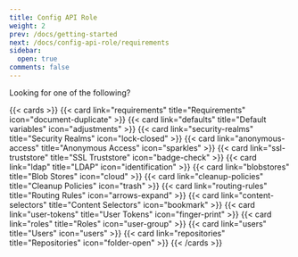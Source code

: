 ```yaml
---
title: Config API Role
weight: 2
prev: /docs/getting-started
next: /docs/config-api-role/requirements
sidebar:
  open: true
comments: false
---
```


Looking for one of the following?

<!--more-->

{{< cards >}}
  {{< card link="requirements" title="Requirements" icon="document-duplicate" >}}
  {{< card link="defaults" title="Default variables" icon="adjustments" >}}
  {{< card link="security-realms" title="Security Realms" icon="lock-closed" >}}
  {{< card link="anonymous-access" title="Anonymous Access" icon="sparkles" >}}
  {{< card link="ssl-truststore" title="SSL Truststore" icon="badge-check" >}}
  {{< card link="ldap" title="LDAP" icon="identification" >}}
  {{< card link="blobstores" title="Blob Stores" icon="cloud" >}}
  {{< card link="cleanup-policies" title="Cleanup Policies" icon="trash" >}}
  {{< card link="routing-rules" title="Routing Rules" icon="arrows-expand" >}}
  {{< card link="content-selectors" title="Content Selectors" icon="bookmark" >}}
  {{< card link="user-tokens" title="User Tokens" icon="finger-print" >}}
  {{< card link="roles" title="Roles" icon="user-group" >}}
  {{< card link="users" title="Users" icon="users" >}}
  {{< card link="repositories" title="Repositories" icon="folder-open" >}}
{{< /cards >}}
